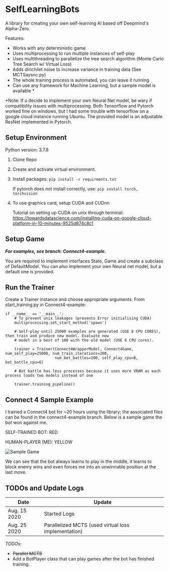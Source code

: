 # SelfLearningBots

A library for creating your own self-learning AI based off Deepmind's Alpha-Zero.

Features:
* Works with any deterministic game
* Uses multiprocessing to run multiple instances of self-play
* Uses multithreading to parallelize the tree search algorithm (Monte Carlo Tree Search w/ Virtual Loss)
* Adds dirichilet noise to increase variance in training data (See MCTSaysnc.py)
* The whole training process is automated, you can leave it running
* Can use any framework for Machine Learning, but a sample model is available *

*Note: If u decide to implement your own Neural Net model, be wary if compatibility issues with multiprocessing. Both Tensorflow and Pytorch worked fine on windows, but I had some trouble with tensorflow on a google cloud instance running Ubuntu. The provided model is an adjustable ResNet implemented in Pytorch.

## Setup Environment ##
Python version: 3.7.8
1. Clone Repo
2. Create and activate virtual environment.
3. Install packages: `pip install -r requirments.txt`

    If pytorch does not install correctly, use:
   `pip install torch, torchvision`
4. To use graphics card, setup CUDA and CUDnn

    Tutorial on setting up CUDA on unix through terminal: 
https://towardsdatascience.com/installing-cuda-on-google-cloud-platform-in-10-minutes-9525d874c8c1
## Setup Game ## 
**_For examples, see branch: Connect4-example._**

You are required to implement interfaces State, Game and create a subclass of DefaultModel. You can also implement your own Neural net model, but a default one is provided.

## Run the Trainer ##
Create a Trainer instance and choose appropriate arguments. From start_training.py in Connect4-example:

```
if __name__ == '__main__':
    # To prevent unix leakages (prevents Error initialising CUDA)
    multiprocessing.set_start_method('spawn')

    # Self-play until 25000 examples are generated (USE 8 CPU CORES), then train and produce new model. Evaluate new
    # model in a best of 100 with the old model (USE 6 CPU cores).

    trainer = Trainer(Connect4WrapperModel, Connect4Game, num_self_play=25000, num_train_iterations=200,
                      num_bot_battles=100, self_play_cpu=8, bot_battle_cpu=6)

    # Bot battle has less processes because it uses more VRAM as each process loads two models instead of one

    trainer.training_pipeline()
```
## Connect 4 Sample Example ##
I trained a Connect4 bot for ~20 hours using the library; the associated files can be found in the connect4-example branch. Below is a sample game the bot won against me.

SELF-TRAINED BOT: RED

HUMAN-PLAYER (ME): YELLOW

![Sample Game](https://github.com/saqibali-2k/SelfLearningBots/blob/master/readme_resources/connect4_samplegame.gif "Connect4 Bot Game")

We can see that the bot always learns to play in the middle, it learns to block enemy wins and even forces me into an unwinnable position at the last move.

## TODOs and Update Logs ##
| Date         | Update       |
|--------------|--------------|
| Aug. 15 2020 | Started Logs |
| Aug. 25 2020 | Parallelized MCTS (used virtual loss implementation) |

_TODOs_:
* <del>Parallel MCTS</del>
* Add a BotPlayer class that can play games after the bot has finished training.
